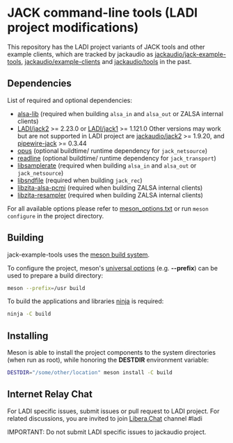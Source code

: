 # JACK command-line tools (LADI project modifications)

This repository has the LADI project variants of JACK tools and other example clients,
which are tracked by jackaudio as
[jackaudio/jack-example-tools](https://github.com/jackaudio/jack-example-tools),
[jackaudio/example-clients](https://github.com/jackaudio/example-clients) and 
[jackaudio/tools](https://github.com/jackaudio/tools) in the past.

## Dependencies

List of required and optional dependencies:

* [alsa-lib](https://www.alsa-project.org/wiki/Main_Page) (required when
  building `alsa_in` and `alsa_out` or ZALSA internal clients)
* [LADI/jack2](https://github.com/LADI/jack2) >= 2.23.0 or
  [LADI/jack1](https://github.com/LADI/jack1) >= 1.121.0
  Other versions may work but are not supported in LADI project are
  [jackaudio/jack2](https://github.com/jackaudio/jack2) >= 1.9.20, and
  [pipewire-jack](https://gitlab.freedesktop.org/pipewire/pipewire) >= 0.3.44
* [opus](https://www.opus-codec.org/) (optional buildtime/ runtime dependency
  for `jack_netsource`)
* [readline](https://tiswww.case.edu/php/chet/readline/rltop.html) (optional
  buildtime/ runtime dependency for `jack_transport`)
* [libsamplerate](https://libsndfile.github.io/libsamplerate/) (required when
  building `alsa_in` and `alsa_out` or `jack_netsource`)
* [libsndfile](https://libsndfile.github.io/libsndfile/) (required when
  building `jack_rec`)
* [libzita-alsa-pcmi](https://kokkinizita.linuxaudio.org/linuxaudio/) (required
  when building ZALSA internal clients)
* [libzita-resampler](https://kokkinizita.linuxaudio.org/linuxaudio/) (required
  when building ZALSA internal clients)

For all available options please refer to
[meson_options.txt](meson_options.txt) or run `meson configure` in the project
directory.

## Building

jack-example-tools uses the [meson build system](https://mesonbuild.com).

To configure the project, meson's [universal
options](https://mesonbuild.com/Builtin-options.html#universal-options) (e.g.
**--prefix**) can be used to prepare a build directory:

```bash
meson --prefix=/usr build
```

To build the applications and libraries [ninja](https://ninja-build.org/) is
required:

```bash
ninja -C build
```

## Installing

Meson is able to install the project components to the system directories (when
run as root), while honoring the **DESTDIR** environment variable:

```bash
DESTDIR="/some/other/location" meson install -C build
```

## Internet Relay Chat

For LADI specific issues, submit issues or pull request to LADI project.
For related discussions, you are invited to join
[Libera.Chat](https://libera.chat/) channel #ladi

IMPORTANT: Do not submit LADI specific issues to jackaudio project.
